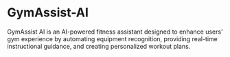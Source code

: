 # GymAssist-AI
GymAssist AI is an AI-powered fitness assistant designed to enhance users’ gym experience by automating equipment recognition, providing real-time instructional guidance, and creating personalized workout plans. 
